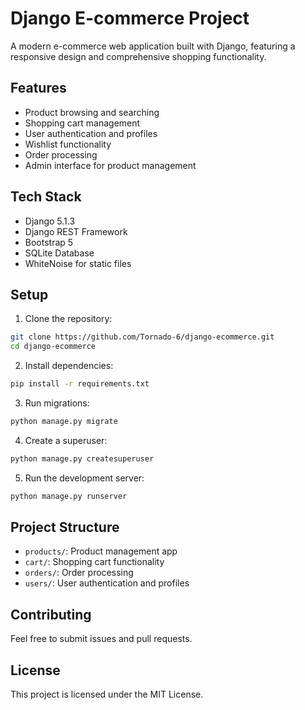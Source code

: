 # Django E-commerce Project

A modern e-commerce web application built with Django, featuring a responsive design and comprehensive shopping functionality.

## Features

- Product browsing and searching
- Shopping cart management
- User authentication and profiles
- Wishlist functionality
- Order processing
- Admin interface for product management

## Tech Stack

- Django 5.1.3
- Django REST Framework
- Bootstrap 5
- SQLite Database
- WhiteNoise for static files

## Setup

1. Clone the repository:
```bash
git clone https://github.com/Tornado-6/django-ecommerce.git
cd django-ecommerce
```

2. Install dependencies:
```bash
pip install -r requirements.txt
```

3. Run migrations:
```bash
python manage.py migrate
```

4. Create a superuser:
```bash
python manage.py createsuperuser
```

5. Run the development server:
```bash
python manage.py runserver
```

## Project Structure

- `products/`: Product management app
- `cart/`: Shopping cart functionality
- `orders/`: Order processing
- `users/`: User authentication and profiles

## Contributing

Feel free to submit issues and pull requests.

## License

This project is licensed under the MIT License.
